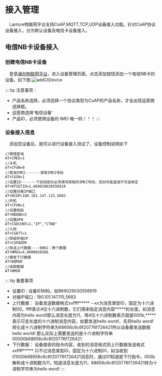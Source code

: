 # 接入管理

&emsp;Lanture物联网平台支持CoAP,MQTT,TCP,UDP设备接入功能。针对CoAP协议设备接入，分为默认设备及电信卡设备接入。

## 电信NB卡设备接入

### 创建电信NB卡设备

&emsp;登录[澜创物联网平台](http://iot-api.lantrue.net "澜创物联网")，进入设备管理页面，点击添加按钮添加一个电信NB卡的设备。如下图
<img :src="$withBase('/img/ctDeviceAdd.png')" alt="addCtDevice">

::: tip 注意事项：
- 产品名称选择，必须选择一个协议类型为CoAP的产品名称，才会出现运营商选择框。
- 运营商选择‘电信设备’
- 产品ID，必须使用设备的 IMEI 唯一码！！！
:::

### 设备接入信息

&emsp;添加完设备后，就可以进行设备接入测试了，设备控制说明如下

    //报错查询
    AT+CMEE=1
    //关机
    AT+CFUN=0
    //查询IMEI-------获取IMEI号码
    AT+CGSN=1
    //设置ID-------下划线部分必须填写获取的IMEI号码，否则可能造成不可逆绑定
    AT+NTSETID=1,869029030558919
    //设置对接IP端口
    AT+NCDP=180.101.147.115,5683
    //开机
    AT+CFUN=1
    //设置频段
    AT+NBAND=5
    //设置APN
    AT+CGDCONT=1,"IP","CTNB"
    //入网
    AT+CGATT=1
    //获取终端IP
    AT+CGPADDR
    //发送上行数据----0002：两个数据
    AT+NMGS=4,0000026566
    //接收下行数据
    AT+NQMGR
    //读取数据
    AT+NMGR

::: tip 重要事项
- 设置ID : 设备IEMI码，如869029030558919
- 对接IP端口 : 180.101.147.115,5683
- 上行数据： 设备发送数据格式xxffff***** --xx为消息类型ID，固定为十六进制00，ffff表示4位十六进制数，它们用来指定消息内容*****的长度，如消息内容为hello word!那么消息长度为11，用4位十六进制数表示就是000b,*****表示可变长度的十六进制消息内容，如要发送hello word!，先将hello word!转化成十六进制字符串为68656c6c6f20776f726421所以设备要发送数据hello world! 那么实际上需要发送的是十六进制字符串00000b68656c6c6f20776f726421
- 下行数据： 设备接收的指令内容，收到的消息格式同上行数据发送格式xxffff***** 只不过消息类型ID，固定为十六进制01，如当收到01000b68656c6c6f20776f726421消息时，通过01知道是下行指令，000b解析成十进制数为11，知道消息长度为11，68656c6c6f20776f726421转为十进制字符串为hello word!
:::
